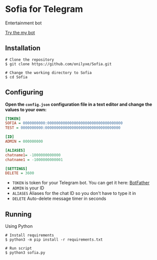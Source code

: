 # Sofia for Telegram
Entertainment bot

[Try the my bot](https://t.me/sofiarolbot)

Installation
------------
```shell
# Clone the repository
$ git clone https://github.com/onilyxe/Sofia.git

# Change the working directory to Sofia
$ cd Sofia
```

Configuring
------------
**Open the `config.json` configuration file in a text editor and change the values to your own:**
```ini
[TOKEN]
SOFIA = 0000000000:0000000000000000000000000000000000
TEST = 0000000000:0000000000000000000000000000000000

[ID]
ADMIN = 000000000

[ALIASES]
chatname1= -1000000000000
chatname1 = -1000000000001

[SETTINGS]
DELETE = 3600
```
* `TOKEN` is token for your Telegram bot. You can get it here: [BotFather](https://t.me/BotFather)
* `ADMIN` is your ID
* `ALIASES` Aliases for the chat ID so you don't have to type it in
* `DELETE` Auto-delete message timer in seconds

Running
------------
Using Python
```shell
# Install requirements
$ python3 -m pip install -r requirements.txt

# Run script
$ python3 sofia.py
```
